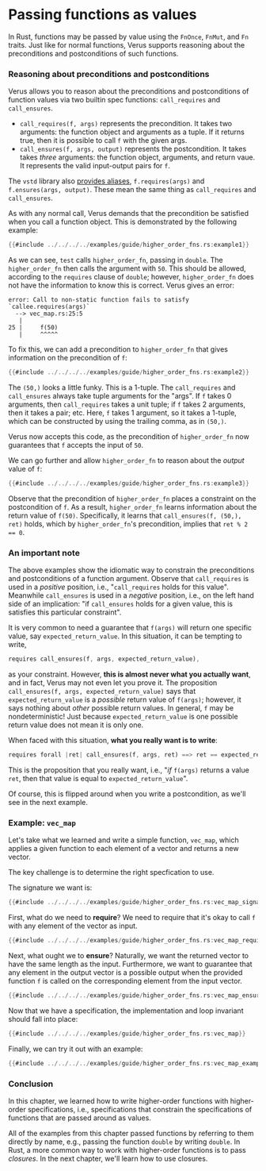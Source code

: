 # Passing functions as values

In Rust, functions may be passed by value using the `FnOnce`, `FnMut`, and `Fn` traits.
Just like for normal functions, Verus supports reasoning about the preconditions
and postconditions of such functions.

### Reasoning about preconditions and postconditions

Verus allows you to reason about the preconditions and postconditions of function values
via two builtin spec functions: `call_requires` and `call_ensures`.

 * `call_requires(f, args)` represents the precondition.
    It takes two arguments: the function object and arguments
    as a tuple. If it returns true, then it is possible to call `f` with the given args.
 * `call_ensures(f, args, output)` represents the postcondition.
    It takes takes _three_ arguments: the function object, arguments, and return vaue.
    It represents the valid input-output pairs for `f`.

The `vstd` library also [provides aliases](https://verus-lang.github.io/verus/verusdoc/vstd/pervasive/trait.FnWithRequiresEnsures.html), `f.requires(args)` and `f.ensures(args, output)`.
These mean the same thing as `call_requires` and `call_ensures`.

As with any normal call, Verus demands that the precondition be satisfied 
when you call a function object.
This is demonstrated by the following example:

```rust
{{#include ../../../../examples/guide/higher_order_fns.rs:example1}}
```

As we can see, `test` calls `higher_order_fn`, passing in `double`.
The `higher_order_fn` then calls the argument with `50`. This should be allowed,
according to the `requires` clause of `double`; however, `higher_order_fn` does not have
the information to know this is correct.
Verus gives an error:

```
error: Call to non-static function fails to satisfy `callee.requires(args)`
  --> vec_map.rs:25:5
   |
25 |     f(50)
   |     ^^^^^
```

To fix this, we can add a precondition to `higher_order_fn` that gives information on
the precondition of `f`:

```rust
{{#include ../../../../examples/guide/higher_order_fns.rs:example2}}
```

The `(50,)` looks a little funky. This is a 1-tuple.
The `call_requires` and `call_ensures` always take tuple arguments for the "args".
If `f` takes 0 arguments, then `call_requires` takes a unit tuple;
if `f` takes 2 arguments, then it takes a pair; etc.
Here, `f` takes 1 argument, so it takes a 1-tuple, which can be constructed by using
the trailing comma, as in `(50,)`.

Verus now accepts this code, as the precondition of `higher_order_fn` now guarantees that
`f` accepts the input of `50`.

We can go further and allow `higher_order_fn` to reason about the _output_ value of `f`:

```rust
{{#include ../../../../examples/guide/higher_order_fns.rs:example3}}
```

Observe that the precondition of `higher_order_fn` places a constraint on the postcondition
of `f`.
As a result, `higher_order_fn` learns information about the return value of `f(50)`.
Specifically, it learns that `call_ensures(f, (50,), ret)` holds, which by `higher_order_fn`'s
precondition, implies that `ret % 2 == 0`.

### An important note

The above examples show the idiomatic way to constrain the preconditions and postconditions
of a function argument. Observe that `call_requires` is used in a _positive_ position,
i.e., "`call_requires` holds for this value".
Meanwhile `call_ensures` is used in a _negative_ position, i.e., on the left hand side
of an implication: "if `call_ensures` holds for a given value, this is satisfies this particular constraint".

It is very common to need a guarantee that `f(args)` will return one specific value,
say `expected_return_value`.
In this situation, it can be tempting to write,

```rust
requires call_ensures(f, args, expected_return_value),
```

as your constraint. However, **this is almost never what you actually want**,
and in fact, Verus may not even let you prove it.
The proposition `call_ensures(f, args, expected_return_value)`
says that `expected_return_value` is a _possible_ return value of `f(args)`;
however, it says nothing about _other_ possible return values.
In general, `f` may be nondeterministic!
Just because `expected_return_value` is one possible return
value does not mean it is only one.

When faced with this situation, **what you really want is to write**:

```rust
requires forall |ret| call_ensures(f, args, ret) ==> ret == expected_return_value
```

This is the proposition that you really want, i.e., "_if_ `f(args)` returns a value `ret`,
then that value is equal to `expected_return_value`".

Of course, this is flipped around when you write a postcondition, as we'll see in the
next example.

### Example: `vec_map`

Let's take what we learned and write a simple function, `vec_map`, which applies a given
function to each element of a vector and returns a new vector.

The key challenge is to determine the right specfication to use.

The signature we want is:

```rust
{{#include ../../../../examples/guide/higher_order_fns.rs:vec_map_signature}}
```

First, what do we need to **require**? We need to require that it's okay to call `f`
with any element of the vector as input.

```rust
{{#include ../../../../examples/guide/higher_order_fns.rs:vec_map_requires}}
```

Next, what ought we to **ensure**? Naturally, we want the returned vector to have the same
length as the input. Furthermore, we want to guarantee that any element in the output
vector is a possible output when the provided function `f` is called on the corresponding
element from the input vector.

```rust
{{#include ../../../../examples/guide/higher_order_fns.rs:vec_map_ensures}}
```

Now that we have a specification, the implementation and loop invariant should
fall into place:

```rust
{{#include ../../../../examples/guide/higher_order_fns.rs:vec_map}}
```

Finally, we can try it out with an example:

```rust
{{#include ../../../../examples/guide/higher_order_fns.rs:vec_map_example}}
```

### Conclusion

In this chapter, we learned how to write higher-order functions with higher-order specifications,
i.e., specifications that constrain the specifications of functions that are passed
around as values.

All of the examples from this chapter passed functions by referring to them directly by name,
e.g., passing the function `double` by writing `double`.
In Rust, a more common way to work with higher-order functions is to pass _closures_.
In the next chapter, we'll learn how to use closures.
